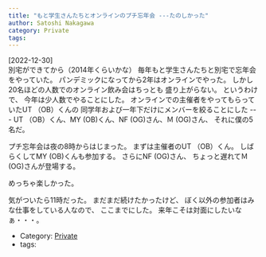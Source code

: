 ```yaml
---
title: "もと学生さんたちとオンラインのプチ忘年会 ---たのしかった"
author: Satoshi Nakagawa
category: Private
tags:
---
```


[2022-12-30]  
 別宅ができてから（2014年くらいかな）
毎年もと学生さんたちと別宅で忘年会をやっていた。
パンデミックになってから2年はオンラインでやった。
しかし20名ほどの人数でのオンライン飲み会はちっとも
盛り上がらない。
というわけで、
今年は少人数でやることにした。
オンラインでの主催者をやってもらっていたUT （OB）くんの
同学年および一年下だけにメンバーを絞ることにした ---
UT （OB）くん、MY (OB)くん、NF (OG)さん、Ｍ (OG)さん、
それに僕の5名だ。

 プチ忘年会は夜の8時からはじまった。
まずは主催者のUT （OB）くん。
しばらくしてMY (OB)くんも参加する。
さらにNF (OG)さん、
ちょっと遅れてＭ (OG)さんが登場する。

 めっちゃ楽しかった。

 気がついたら11時だった。
まだまだ続けたかったけど、
ぼく以外の参加者はみな仕事をしている人なので、
ここまでにした。
来年こそは対面にしたいなぁ・・・。

- Category: [Private](categories.html#Private)
- tags:
